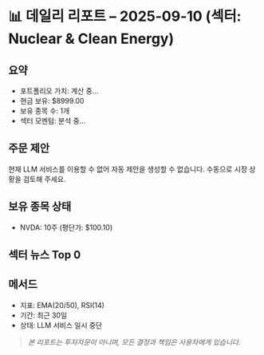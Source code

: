 # 📊 데일리 리포트 – 2025-09-10 (섹터: Nuclear & Clean Energy)

## 요약
- 포트폴리오 가치: 계산 중...
- 현금 보유: $8999.00
- 보유 종목 수: 1개
- 섹터 모멘텀: 분석 중...

## 주문 제안
현재 LLM 서비스를 이용할 수 없어 자동 제안을 생성할 수 없습니다.
수동으로 시장 상황을 검토해 주세요.

## 보유 종목 상태
- NVDA: 10주 (평단가: $100.10)

## 섹터 뉴스 Top 0


## 메서드
- 지표: EMA(20/50), RSI(14)
- 기간: 최근 30일
- 상태: LLM 서비스 일시 중단

> *본 리포트는 투자자문이 아니며, 모든 결정과 책임은 사용자에게 있습니다.*